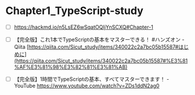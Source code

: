 # Chapter1_TypeScript-study
- [ ] https://hackmd.io/n5LsEZ6wSqatOQIjYnSCXQ#Chapter-1
- [ ]  【完全版】これ1本でTypeScriptの基本をマスターできる！ #ハンズオン - Qiita
[https://qiita.com/Sicut_study/items/340022c2a7bc05b15587#はじめに](https://qiita.com/Sicut_study/items/340022c2a7bc05b15587#%E3%81%AF%E3%81%98%E3%82%81%E3%81%AB)
- [ ]  【完全版】1時間でTypeScriptの基本、すべてマスターできます！ - YouTube
https://www.youtube.com/watch?v=ZDs1ddN2ag0

